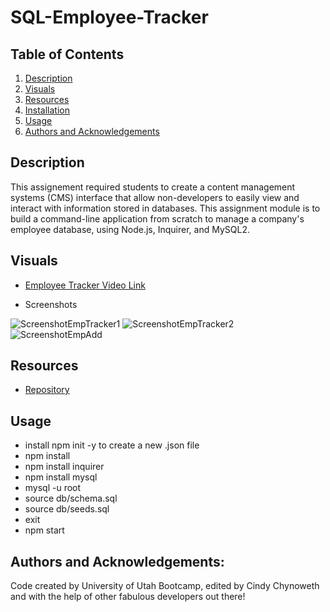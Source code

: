 # SQL-Employee-Tracker


## Table of Contents

1. [Description](#description)
3. [Visuals](#visuals)
4. [Resources](#resources)
5. [Installation](#installation)
6. [Usage](#usage)
7. [Authors and Acknowledgements](#authors-and-acknowledgements)


## Description

This assignement required students to create a content management systems (CMS) interface that allow non-developers to easily view and interact with information stored in databases. This assignment module is to build a command-line application from scratch to manage a company's employee database, using Node.js, Inquirer, and MySQL2.


## Visuals

- [Employee Tracker Video Link](https://drive.google.com/file/d/100jHcA9JSWrrTcIGpopgErQu2vLdoBDa/view)

- Screenshots

![ScreenshotEmpTracker1](https://user-images.githubusercontent.com/105569378/189549877-4f01fa18-ee45-4920-9b0b-826dc9d24429.png)
![ScreenshotEmpTracker2](https://user-images.githubusercontent.com/105569378/189549902-3a001aa5-7a23-470c-8cbc-2340660c2733.png)
![ScreenshotEmpAdd](https://user-images.githubusercontent.com/105569378/189549916-7ee80626-7d04-4dae-9731-8f142ae43e21.png)

## Resources

- [Repository](https://github.com/AngelChloe/12-SQL-Employee-Tracker)

## Usage

- install npm init -y to create a new .json file
- npm install
- npm install inquirer
- npm install mysql
- mysql -u root
- source db/schema.sql
- source db/seeds.sql
- exit
- npm start

## Authors and Acknowledgements:

Code created by University of Utah Bootcamp, edited by Cindy Chynoweth and with the help of other fabulous developers out there!
